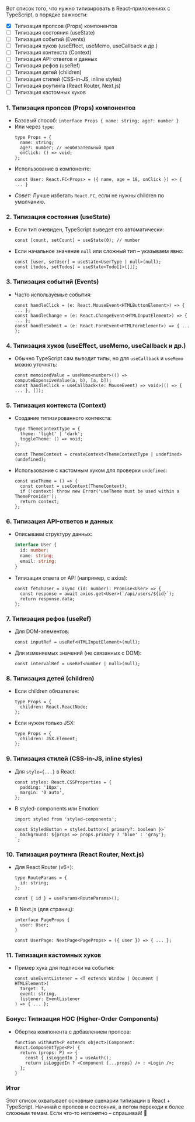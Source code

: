 Вот список того, что нужно типизировать в React-приложениях с TypeScript, в порядке важности:  

- [x] Типизация пропсов (Props) компонентов
- [ ] Типизация состояния (useState)
- [ ] Типизация событий (Events)
- [ ] Типизация хуков (useEffect, useMemo, useCallback и др.)
- [ ] Типизация контекста (Context)
- [ ] Типизация API-ответов и данных
- [ ] Типизация рефов (useRef)
- [ ] Типизация детей (children)
- [ ] Типизация стилей (CSS-in-JS, inline styles)
- [ ] Типизация роутинга (React Router, Next.js)
- [ ] Типизация кастомных хуков

### 1. **Типизация пропсов (Props) компонентов**

   - Базовый способ: `interface Props { name: string; age?: number }`  
   - Или через `type`:  
     ```tsx
     type Props = {
       name: string;
       age?: number; // необязательный проп
       onClick: () => void;
     };
     ```
   - Использование в компоненте:  
     ```tsx
     const User: React.FC<Props> = ({ name, age = 18, onClick }) => { ... }
     ```
   - *Совет:* Лучше избегать `React.FC`, если не нужны children по умолчанию.  

### 2. **Типизация состояния (useState)**

   - Если тип очевиден, TypeScript выведет его автоматически:  
     ```tsx
     const [count, setCount] = useState(0); // number
     ```
   - Если начальное значение `null` или сложный тип – указываем явно:  
     ```tsx
     const [user, setUser] = useState<UserType | null>(null);
     const [todos, setTodos] = useState<Todo[]>([]);
     ```

### 3. **Типизация событий (Events)**  
   - Часто используемые события:  
     ```tsx
     const handleClick = (e: React.MouseEvent<HTMLButtonElement>) => { ... };
     const handleChange = (e: React.ChangeEvent<HTMLInputElement>) => { ... };
     const handleSubmit = (e: React.FormEvent<HTMLFormElement>) => { ... };
     ```

### 4. **Типизация хуков (useEffect, useMemo, useCallback и др.)**  
   - Обычно TypeScript сам выводит типы, но для `useCallback` и `useMemo` можно уточнять:  
     ```tsx
     const memoizedValue = useMemo<number>(() => computeExpensiveValue(a, b), [a, b]);
     const handleClick = useCallback<(e: MouseEvent) => void>(() => { ... }, []);
     ```

### 5. **Типизация контекста (Context)**  
   - Создание типизированного контекста:  
     ```tsx
     type ThemeContextType = {
       theme: 'light' | 'dark';
       toggleTheme: () => void;
     };
     
     const ThemeContext = createContext<ThemeContextType | undefined>(undefined);
     ```
   - Использование с кастомным хуком для проверки `undefined`:  
     ```tsx
     const useTheme = () => {
       const context = useContext(ThemeContext);
       if (!context) throw new Error('useTheme must be used within a ThemeProvider');
       return context;
     };
     ```

### 6. **Типизация API-ответов и данных**  
   - Описываем структуру данных:  
     ```ts
     interface User {
       id: number;
       name: string;
       email: string;
     }
     ```
   - Типизация ответа от API (например, с axios):  
     ```tsx
     const fetchUser = async (id: number): Promise<User> => {
       const response = await axios.get<User>(`/api/users/${id}`);
       return response.data;
     };
     ```

### 7. **Типизация рефов (useRef)**  
   - Для DOM-элементов:  
     ```tsx
     const inputRef = useRef<HTMLInputElement>(null);
     ```
   - Для изменяемых значений (не связанных с DOM):  
     ```tsx
     const intervalRef = useRef<number | null>(null);
     ```

### 8. **Типизация детей (children)**  
   - Если children обязателен:  
     ```tsx
     type Props = {
       children: React.ReactNode;
     };
     ```
   - Если нужен только JSX:  
     ```tsx
     type Props = {
       children: JSX.Element;
     };
     ```

### 9. **Типизация стилей (CSS-in-JS, inline styles)**  
   - Для `style={...}` в React:  
     ```tsx
     const styles: React.CSSProperties = {
       padding: '10px',
       margin: '0 auto',
     };
     ```
   - В styled-components или Emotion:  
     ```tsx
     import styled from 'styled-components';
     
     const StyledButton = styled.button<{ primary?: boolean }>`
       background: ${props => props.primary ? 'blue' : 'gray'};
     `;
     ```

### 10. **Типизация роутинга (React Router, Next.js)**  
   - Для React Router (v6+):  
     ```tsx
     type RouteParams = {
       id: string;
     };
     
     const { id } = useParams<RouteParams>();
     ```
   - В Next.js (для страниц):  
     ```tsx
     interface PageProps {
       user: User;
     }
     
     const UserPage: NextPage<PageProps> = ({ user }) => { ... };
     ```

### 11. **Типизация кастомных хуков**  
   - Пример хука для подписки на события:  
     ```tsx
     const useEventListener = <T extends Window | Document | HTMLElement>(
       target: T,
       event: string,
       listener: EventListener
     ) => { ... };
     ```

### Бонус: **Типизация HOC (Higher-Order Components)**  
   - Обертка компонента с добавлением пропсов:  
     ```tsx
     function withAuth<P extends object>(Component: React.ComponentType<P>) {
       return (props: P) => {
         const { isLoggedIn } = useAuth();
         return isLoggedIn ? <Component {...props} /> : <Login />;
       };
     }
     ```

### Итог  
Этот список охватывает основные сценарии типизации в React + TypeScript. Начинай с пропсов и состояния, а потом переходи к более сложным темам. Если что-то непонятно – спрашивай! 🚀